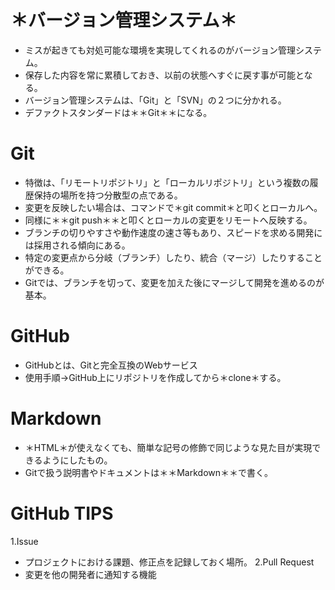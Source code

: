 # ＊バージョン管理システム＊
- ミスが起きても対処可能な環境を実現してくれるのがバージョン管理システム。
- 保存した内容を常に累積しておき、以前の状態へすぐに戻す事が可能となる。
- バージョン管理システムは、「Git」と「SVN」の２つに分かれる。
- デファクトスタンダードは＊＊Git＊＊になる。

# Git
- 特徴は、「リモートリポジトリ」と「ローカルリポジトリ」という複数の履歴保持の場所を持つ分散型の点である。
- 変更を反映したい場合は、コマンドで＊git commit＊と叩くとローカルへ。
- 同様に＊＊git push＊＊と叩くとローカルの変更をリモートへ反映する。
- ブランチの切りやすさや動作速度の速さ等もあり、スピードを求める開発には採用される傾向にある。
- 特定の変更点から分岐（ブランチ）したり、統合（マージ）したりすることができる。
- Gitでは、ブランチを切って、変更を加えた後にマージして開発を進めるのが基本。

# GitHub
- GitHubとは、Gitと完全互換のWebサービス
- 使用手順→GitHub上にリポジトリを作成してから＊clone＊する。

# Markdown
- ＊HTML＊が使えなくても、簡単な記号の修飾で同じような見た目が実現できるようにしたもの。
- Gitで扱う説明書やドキュメントは＊＊Markdown＊＊で書く。

# GitHub TIPS
1.Issue
- プロジェクトにおける課題、修正点を記録しておく場所。
2.Pull Request
- 変更を他の開発者に通知する機能
